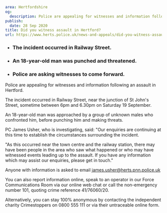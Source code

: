 ```yaml
area: Hertfordshire
og:
  description: Police are appealing for witnesses and information following an assault in Hertford.
publish:
  date: 28 Sep 2020
title: Did you witness assault in Hertford?
url: https://www.herts.police.uk/news-and-appeals/did-you-witness-assault-in-hertford-0679
```

* ### The incident occurred in Railway Street.

 * ### An 18-year-old man was punched and threatened.

 * ### Police are asking witnesses to come forward.

Police are appealing for witnesses and information following an assault in Hertford.

The incident occurred in Railway Street, near the junction of St John's Street, sometime between 6pm and 6.30pm on Saturday 19 September.

An 18-year-old man was approached by a group of unknown males who confronted him, before punching him and making threats.

PC James Usher, who is investigating, said: "Our enquiries are continuing at this time to establish the circumstances surrounding the incident.

"As this occurred near the town centre and the railway station, there may have been people in the area who saw what happened or who may have witnessed events leading up to the assault. If you have any information which may assist our enquiries, please get in touch."

Anyone with information is asked to email james.usher@herts.pnn.police.uk

You can also report information online, speak to an operator in our Force Communications Room via our online web chat or call the non-emergency number 101, quoting crime reference 41/76060/20.

Alternatively, you can stay 100% anonymous by contacting the independent charity Crimestoppers on 0800 555 111 or via their untraceable online form.
